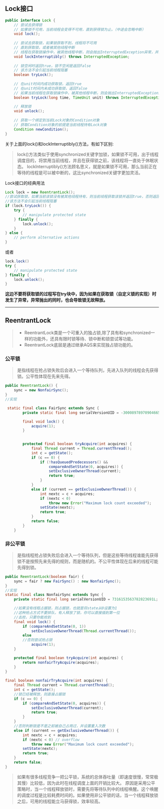 ## Lock接口

```java
public interface Lock {
    // 尝试去获得锁
    // 如果锁不可用，当前线程会变得不可用，直到获得锁为止。（中途会忽略中断）    
    void lock();
    
    // 尝试去获取锁，如果锁获取不到，线程将不可用
    // 直到获取锁，或者被其他线程中断
    // 线程在获取锁操作中，被其他线程中断，则会抛出InterruptedException异常，并且将中断标识清除。
    void lockInterruptibly() throws InterruptedException;
    
    // 锁空闲时返回true，锁不空闲是返回false
    // 该方法不会引起当前线程阻塞
    boolean tryLock();
    
    // 在unit时间内成功获取锁，返回true
    // 在unit时间内未成功获取锁，返回false
    // 如果当前线程在获取锁操作中，被其他线程中断，则会抛出InterruptedException异常，并且将中断标识清除。
    boolean tryLock(long time, TimeUnit unit) throws InterruptedException;
    
    // 释放锁
    void unlock();
    
    // 获取一个绑定到当前Lock对象的Condition对象
    // 获取Condition对象的前提是当前线程持有Lock对象
    Condition newCondition();
}
```
关于上面的lock()和lockInterruptibly()方法，有如下区别:

> lock()方法类似于使用synchronized关键字加锁，如果锁不可用，出于线程调度目的，将禁用当前线程，并且在获得锁之前，该线程将一直处于休眠状态。
lockInterruptibly()方法顾名思义，就是如果锁不可用，那么当前正在等待的线程是可以被中断的，这比synchronized关键字更加灵活。

Lock接口的经典用法

```java
Lock lock = new ReentrantLock();
//尝试获取锁，如果当前该锁没有被其他线程持有，则当前线程获取该锁并返回true，否则返回false。
//该方法不会引起当前线程阻塞
if (lock.tryLock()) {
    try {
        // manipulate protected state
    } finally {
        lock.unlock();
    }
} else {
    // perform alternative actions
}

```
或者
```java
lock.lock()
try {
    // manipulate protected state
} finally {
    lock.unlock();
}
```
**这边不要将获取锁的过程写在try块中，因为如果在获取锁（自定义锁的实现）时发生了异常，异常抛出的同时，也会导致锁无故释放。**

---

## ReentrantLock

> + ReentrantLock类是一个可重入的独占锁,除了具有和synchronized一样的功能外，还具有限时锁等待、锁中断和锁尝试等功能。
> + ReentrantLock底层是通过继承AQS来实现独占锁功能的。

### 公平锁

> 是指线程在抢占锁失败后会进入一个等待队列，先进入队列的线程会先获得锁。公平性体现在先来先得。

```java
public ReentrantLock() {
    sync = new NonfairSync();
}
//实现

 static final class FairSync extends Sync {
        private static final long serialVersionUID = -3000897897090466540L;

        final void lock() {
            acquire(1);
        }

    
        protected final boolean tryAcquire(int acquires) {
            final Thread current = Thread.currentThread();
            int c = getState();
            if (c == 0) {
                if (!hasQueuedPredecessors() &&
                    compareAndSetState(0, acquires)) {
                    setExclusiveOwnerThread(current);
                    return true;
                }
            }
            else if (current == getExclusiveOwnerThread()) {
                int nextc = c + acquires;
                if (nextc < 0)
                    throw new Error("Maximum lock count exceeded");
                setState(nextc);
                return true;
            }
            return false;
        }
    }


```


### 非公平锁
> 是指线程抢占锁失败后会进入一个等待队列，但是这些等待线程谁能先获得锁不是按照先来先得的规则，而是随机的。不公平性体现在后来的线程可能先得到锁。

```java
public ReentrantLock(boolean fair) {
    sync = fair ? new FairSync() : new NonfairSync();
}
//实现
static final class NonfairSync extends Sync {
    private static final long serialVersionUID = 7316153563782823691L;

    //如果没有线程占据锁，则占据锁，也就是将state从0设置为1
    //这种抢占方式不要排队，有人释放了锁，你可以直接插到第一位
    //去抢，只要你能抢到
    final void lock() {
        if (compareAndSetState(0, 1))
            setExclusiveOwnerThread(Thread.currentThread());
        else
        //否则尝试抢占锁
            acquire(1);
    }

    protected final boolean tryAcquire(int acquires) {
        return nonfairTryAcquire(acquires);
    }
}
    
final boolean nonfairTryAcquire(int acquires) {
    final Thread current = Thread.currentThread();
    int c = getState();
    //锁已经被释放，则直接占据锁
    if (c == 0) {
        if (compareAndSetState(0, acquires)) {
            setExclusiveOwnerThread(current);
            return true;
        }
    }
    //否则判断锁是不是之前被自己占用过，并设置重入次数
    else if (current == getExclusiveOwnerThread()) {
        int nextc = c + acquires;
        if (nextc < 0) // overflow
            throw new Error("Maximum lock count exceeded");
        setState(nextc);
        return true;
    }
    return false;
}

```

> 如果有很多线程竞争一把公平锁，系统的总体吞吐量（即速度很慢，常常极其慢）比较低，因为此时在线程调度上面的开销比较大。
原因是采用公平策略时，当一个线程释放锁时，需要先将等待队列中的线程唤醒。这个唤醒的调度过程是比较耗费时间的。如果使用非公平锁的话，当一个线程释放锁之后，可用的线程能立马获得锁，效率较高。


